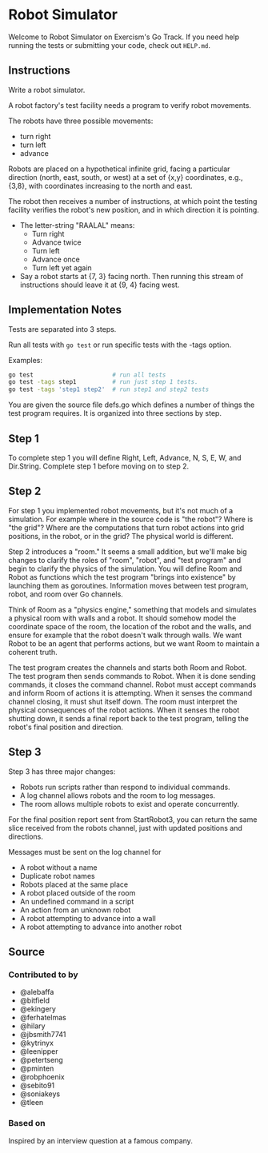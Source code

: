 # Robot Simulator

Welcome to Robot Simulator on Exercism's Go Track.
If you need help running the tests or submitting your code, check out `HELP.md`.

## Instructions

Write a robot simulator.

A robot factory's test facility needs a program to verify robot movements.

The robots have three possible movements:

- turn right
- turn left
- advance

Robots are placed on a hypothetical infinite grid, facing a particular
direction (north, east, south, or west) at a set of {x,y} coordinates,
e.g., {3,8}, with coordinates increasing to the north and east.

The robot then receives a number of instructions, at which point the
testing facility verifies the robot's new position, and in which
direction it is pointing.

- The letter-string "RAALAL" means:
  - Turn right
  - Advance twice
  - Turn left
  - Advance once
  - Turn left yet again
- Say a robot starts at {7, 3} facing north. Then running this stream
  of instructions should leave it at {9, 4} facing west.

## Implementation Notes

Tests are separated into 3 steps.

Run all tests with `go test` or run specific tests with the -tags option.

Examples:

```bash
go test                      # run all tests
go test -tags step1          # run just step 1 tests.
go test -tags 'step1 step2'  # run step1 and step2 tests
```

You are given the source file defs.go which defines a number of things
the test program requires.  It is organized into three sections by step.

## Step 1

To complete step 1 you will define Right, Left, Advance, N, S, E, W,
and Dir.String.  Complete step 1 before moving on to step 2.

## Step 2

For step 1 you implemented robot movements, but it's not much of a simulation.
For example where in the source code is "the robot"?  Where is "the grid"?
Where are the computations that turn robot actions into grid positions,
in the robot, or in the grid?  The physical world is different.

Step 2 introduces a "room."  It seems a small addition, but we'll make
big changes to clarify the roles of "room", "robot", and "test program"
and begin to clarify the physics of the simulation.  You will define Room
and Robot as functions which the test program "brings into existence" by
launching them as goroutines.  Information moves between test program,
robot, and room over Go channels.

Think of Room as a "physics engine," something that models and simulates
a physical room with walls and a robot.  It should somehow model the
coordinate space of the room, the location of the robot and the walls,
and ensure for example that the robot doesn't walk through walls.
We want Robot to be an agent that performs actions, but we want Room to
maintain a coherent truth.

The test program creates the channels and starts both Room and Robot.
The test program then sends commands to Robot.  When it is done sending
commands, it closes the command channel.  Robot must accept commands and
inform Room of actions it is attempting.  When it senses the command channel
closing, it must shut itself down.  The room must interpret the physical
consequences of the robot actions.  When it senses the robot shutting down,
it sends a final report back to the test program, telling the robot's final
position and direction.

## Step 3

Step 3 has three major changes:

*  Robots run scripts rather than respond to individual commands.
*  A log channel allows robots and the room to log messages.
*  The room allows multiple robots to exist and operate concurrently.

For the final position report sent from StartRobot3, you can return the same slice
received from the robots channel, just with updated positions and directions.

Messages must be sent on the log channel for
*  A robot without a name
*  Duplicate robot names
*  Robots placed at the same place
*  A robot placed outside of the room
*  An undefined command in a script
*  An action from an unknown robot
*  A robot attempting to advance into a wall
*  A robot attempting to advance into another robot

## Source

### Contributed to by

- @alebaffa
- @bitfield
- @ekingery
- @ferhatelmas
- @hilary
- @jbsmith7741
- @kytrinyx
- @leenipper
- @petertseng
- @pminten
- @robphoenix
- @sebito91
- @soniakeys
- @tleen

### Based on

Inspired by an interview question at a famous company.